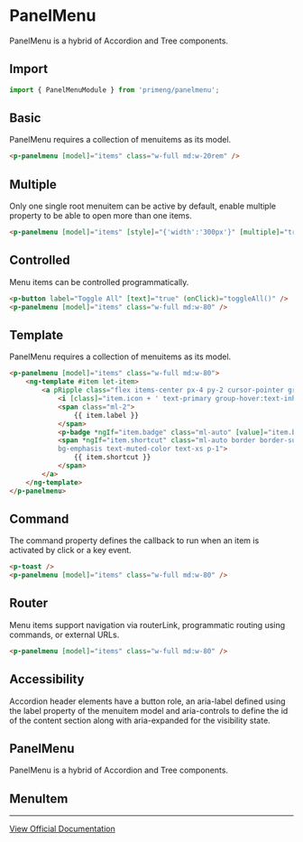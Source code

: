 # PanelMenu

PanelMenu is a hybrid of Accordion and Tree components.

## Import

```typescript
import { PanelMenuModule } from 'primeng/panelmenu';
```

## Basic

PanelMenu requires a collection of menuitems as its model.

```html
<p-panelmenu [model]="items" class="w-full md:w-20rem" />
```

## Multiple

Only one single root menuitem can be active by default, enable multiple property to be able to open more than one items.

```html
<p-panelmenu [model]="items" [style]="{'width':'300px'}" [multiple]="true" />
```

## Controlled

Menu items can be controlled programmatically.

```html
<p-button label="Toggle All" [text]="true" (onClick)="toggleAll()" />
<p-panelmenu [model]="items" class="w-full md:w-80" />
```

## Template

PanelMenu requires a collection of menuitems as its model.

```html
<p-panelmenu [model]="items" class="w-full md:w-80">
    <ng-template #item let-item>
        <a pRipple class="flex items-center px-4 py-2 cursor-pointer group">
            <i [class]="item.icon + ' text-primary group-hover:text-inherit'"></i>
            <span class="ml-2">
                {{ item.label }}
            </span>
            <p-badge *ngIf="item.badge" class="ml-auto" [value]="item.badge" />
            <span *ngIf="item.shortcut" class="ml-auto border border-surface rounded
            bg-emphasis text-muted-color text-xs p-1">
                {{ item.shortcut }}
            </span>
        </a>
    </ng-template>
</p-panelmenu>
```

## Command

The command property defines the callback to run when an item is activated by click or a key event.

```html
<p-toast />
<p-panelmenu [model]="items" class="w-full md:w-80" />
```

## Router

Menu items support navigation via routerLink, programmatic routing using commands, or external URLs.

```html
<p-panelmenu [model]="items" class="w-full md:w-80" />
```

## Accessibility

Accordion header elements have a button role, an aria-label defined using the label property of the menuitem model and aria-controls to define the id of the content section along with aria-expanded for the visibility state.

## PanelMenu

PanelMenu is a hybrid of Accordion and Tree components.

## MenuItem

---

[View Official Documentation](https://primeng.org/panelmenu)
